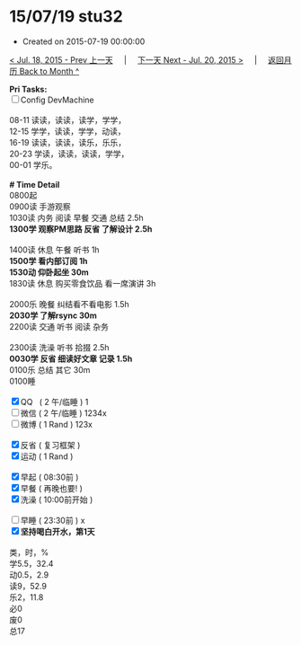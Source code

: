 # 15/07/19 stu32

- Created on 2015-07-19 00:00:00

[< Jul. 18, 2015 - Prev 上一天](_archived/lifelogs/2015/07/d18.md) &nbsp; &nbsp; | &nbsp; &nbsp; [下一天 Next - Jul. 20, 2015 >](_archived/lifelogs/2015/07/d20.md) &nbsp; &nbsp; |  &nbsp; &nbsp; [返回月历 Back to Month ^](_archived/lifelogs/2015/07/index.md)
<br/><div><b>Pri Tasks:</b></div><div><input type="checkbox"/>Config DevMachine</div><div><br/></div><div>08-11 读读，读读，读学，学学，</div><div>12-15 学学，读读，学学，动读，</div><div>16-19 读读，读读，读乐，乐乐，</div><div>20-23 学读，读读，读读，学学，</div><div>00-01 学乐。</div><div><br/></div><div><b># Time Detail</b></div><div>0800起</div><div>0900读 手游观察</div><div>1030读 内务 阅读 早餐 交通 总结 2.5h</div><div><b>1300学 观察PM思路 反省 了解设计 2.5h</b></div><div><br/></div><div>1400读 休息 午餐 听书 1h</div><div><b>1500学 看内部订阅 1h</b></div><div><b>1530动 仰卧起坐 30m</b></div><div>1830读 休息 购买零食饮品 看一席演讲 3h</div><div><br/></div><div>2000乐 晚餐 纠结看不看电影 1.5h</div><div><b>2030学 了解rsync 30m</b></div><div>2200读 交通 听书 阅读 杂务</div><div><br/></div><div>2300读 洗澡 听书 拾掇 2.5h</div><div><b>0030学 反省 细读好文章 记录 1.5h</b></div><div>0100乐 总结 其它 30m</div><div>0100睡</div><div><br/></div><div><input checked="true" type="checkbox"/>QQ   ( 2 午/临睡 ) 1</div><div><input type="checkbox"/>微信 ( 2 午/临睡 ) 1234x</div><div><input type="checkbox"/>微博 ( 1 Rand ) 123x</div><div><br/></div><div><input checked="true" type="checkbox"/>反省 ( 复习框架 )</div><div><input checked="true" type="checkbox"/>运动 ( 1 Rand )</div><div><br/></div><div><input checked="true" type="checkbox"/>早起 ( 08:30前 )</div><div><input checked="true" type="checkbox"/>早餐 ( 再晚也要! )</div><div><input checked="true" type="checkbox"/>洗澡 ( 10:00前开始 )</div><div><br/></div><div><input type="checkbox"/>早睡 ( 23:30前 ) x</div><div><b><input checked="true" type="checkbox"/></b><b>坚持喝白开水，第1天</b></div><div><br/></div><div>类，时，%</div><div>学5.5，32.4</div><div>动0.5，2.9</div><div>读9，52.9</div><div>乐2，11.8</div><div>必0</div><div>废0</div><div>总17</div>
